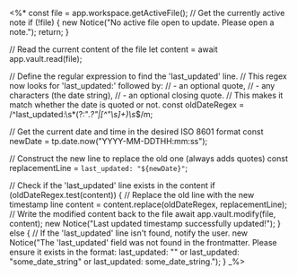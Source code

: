 <%*
const file = app.workspace.getActiveFile(); // Get the currently active note
if (!file) {
    new Notice("No active file open to update. Please open a note.");
    return;
}

// Read the current content of the file
let content = await app.vault.read(file);

// Define the regular expression to find the 'last_updated' line.
// This regex now looks for 'last_updated:' followed by:
// - an optional quote,
// - any characters (the date string),
// - an optional closing quote.
// This makes it match whether the date is quoted or not.
const oldDateRegex = /^last_updated:\s*(?:".*?"|[^"\s]+)\s*$/m;

// Get the current date and time in the desired ISO 8601 format
const newDate = tp.date.now("YYYY-MM-DDTHH:mm:ss");

// Construct the new line to replace the old one (always adds quotes)
const replacementLine = `last_updated: "${newDate}"`;

// Check if the 'last_updated' line exists in the content
if (oldDateRegex.test(content)) {
    // Replace the old line with the new timestamp line
    content = content.replace(oldDateRegex, replacementLine);
    // Write the modified content back to the file
    await app.vault.modify(file, content);
    new Notice("Last updated timestamp successfully updated!");
} else {
    // If the 'last_updated' line isn't found, notify the user.
    new Notice("The 'last_updated' field was not found in the frontmatter. Please ensure it exists in the format: last_updated: \"\" or last_updated: \"some_date_string\" or last_updated: some_date_string.");
}
_%>